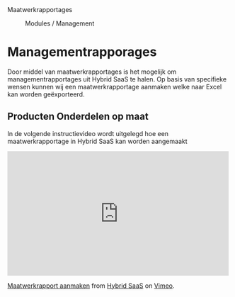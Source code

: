 <properties>
	<page>
		<title>Maatwerkrapportages</title>
		<description>Maatwerkrapportages</description>
	</page>
	<menu>
		<position>Modules / Management </position> 
		<title>Maatwerkrapportages</title>
	</menu>
</properties>

# Managementrapporages #

Door middel van maatwerkrapportages is het mogelijk om managementrapportages uit Hybrid SaaS te halen. Op basis van specifieke wensen kunnen wij een maatwerkrapportage aanmaken welke naar Excel kan worden geëxporteerd. 

## Producten Onderdelen op maat  ##

In de volgende instructievideo wordt uitgelegd hoe een maatwerkrapportage in Hybrid SaaS kan worden aangemaakt

<iframe src="https://player.vimeo.com/video/156830005?title=0&byline=0&portrait=0" width="500" height="281" frameborder="0" webkitallowfullscreen mozallowfullscreen allowfullscreen></iframe>
<p><a href="https://vimeo.com/156830005">Maatwerkrapport aanmaken</a> from <a href="https://vimeo.com/user47993493">Hybrid SaaS</a> on <a href="https://vimeo.com">Vimeo</a>.</p>